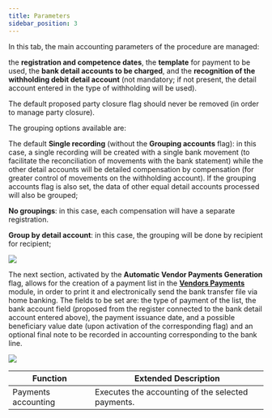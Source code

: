 ```yaml
---
title: Parameters 
sidebar_position: 3
---
```


In this tab, the main accounting parameters of the procedure are managed:

the **registration and competence dates**, the **template** for payment to be used, the **bank detail accounts to be charged**, and the **recognition of the withholding debit detail account** (not mandatory; if not present, the detail account entered in the type of withholding will be used).

The default proposed party closure flag should never be removed (in order to manage party closure).



The grouping options available are:

The default **Single recording** (without the **Grouping accounts** flag): in this case, a single recording will be created with a single bank movement (to facilitate the reconciliation of movements with the bank statement) while the other detail accounts will be detailed compensation by compensation (for greater control of movements on the withholding account). If the grouping accounts flag is also set, the data of other equal detail accounts processed will also be grouped;

**No groupings**: in this case, each compensation will have a separate registration.

**Group by detail account**: in this case, the grouping will be done by recipient for recipient;



![](/img/it-it/finance-area/professional-men/accounting/payments-accounting/parameters/image01.png)



The next section, activated by the **Automatic Vendor Payments Generation** flag, allows for the creation of a payment list in the **[Vendors Payments](/docs/treasury/vendors-payments/create-vendor-payments)** module, in order to print it and electronically send the bank transfer file via home banking. The fields to be set are: the type of payment of the list, the bank account field (proposed from the register connected to the bank detail account entered above), the payment issuance date, and a possible beneficiary value date (upon activation of the corresponding flag) and an optional final note to be recorded in accounting corresponding to the bank line.

![](/img/it-it/finance-area/professional-men/accounting/payments-accounting/parameters/image02.png)





| Function | Extended Description |
| --- | --- |
| Payments accounting | Executes the accounting of the selected payments. |
